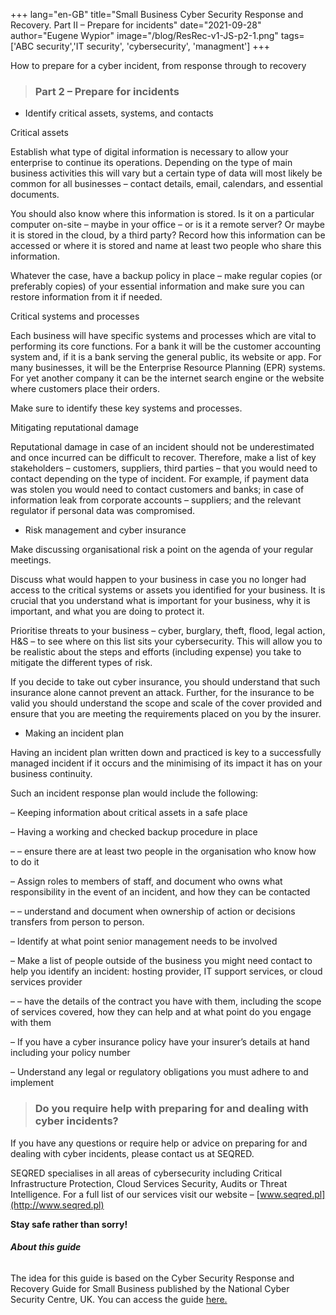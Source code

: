 +++
lang="en-GB"
title="Small Business Cyber Security Response and Recovery. Part II – Prepare for incidents"
date="2021-09-28"
author="Eugene Wypior"
image="/blog/ResRec-v1-JS-p2-1.png"
tags=['ABC security','IT security', 'cybersecurity', 'managment']
+++

How to prepare for a cyber incident, from response through to recovery

> ### Part 2 – Prepare for incidents  

*   Identify critical assets, systems, and contacts

Critical assets

Establish what type of digital information is necessary to allow your enterprise to continue its operations. Depending on the type of main business activities this will vary but a certain type of data will most likely be common for all businesses – contact details, email, calendars, and essential documents.

You should also know where this information is stored. Is it on a particular computer on-site – maybe in your office – or is it a remote server? Or maybe it is stored in the cloud, by a third party? Record how this information can be accessed or where it is stored and name at least two people who share this information.

Whatever the case, have a backup policy in place – make regular copies (or preferably copies) of your essential information and make sure you can restore information from it if needed.

Critical systems and processes 

Each business will have specific systems and processes which are vital to performing its core functions. For a bank it will be the customer accounting system and, if it is a bank serving the general public, its website or app. For many businesses, it will be the Enterprise Resource Planning (EPR) systems. For yet another company it can be the internet search engine or the website where customers place their orders.

Make sure to identify these key systems and processes.

Mitigating reputational damage

Reputational damage in case of an incident should not be underestimated and once incurred can be difficult to recover. Therefore, make a list of key stakeholders – customers, suppliers, third parties – that you would need to contact depending on the type of incident. For example, if payment data was stolen you would need to contact customers and banks; in case of information leak from corporate accounts – suppliers; and the relevant regulator if personal data was compromised.

*   Risk management and cyber insurance 

Make discussing organisational risk a point on the agenda of your regular meetings.

Discuss what would happen to your business in case you no longer had access to the critical systems or assets you identified for your business. It is crucial that you understand what is important for your business, why it is important, and what you are doing to protect it.

Prioritise threats to your business – cyber, burglary, theft, flood, legal action, H&S – to see where on this list sits your cybersecurity. This will allow you to be realistic about the steps and efforts (including expense) you take to mitigate the different types of risk.

If you decide to take out cyber insurance, you should understand that such insurance alone cannot prevent an attack. Further, for the insurance to be valid you should understand the scope and scale of the cover provided and ensure that you are meeting the requirements placed on you by the insurer.

*   Making an incident plan

Having an incident plan written down and practiced is key to a successfully managed incident if it occurs and the minimising of its impact it has on your business continuity.

Such an incident response plan would include the following:

– Keeping information about critical assets in a safe place

– Having a working and checked backup procedure in place

– – ensure there are at least two people in the organisation who know how to do it

– Assign roles to members of staff, and document who owns what responsibility in the event of an incident, and how they can be contacted

– – understand and document when ownership of action or decisions transfers from person to person.

– Identify at what point senior management needs to be involved

– Make a list of people outside of the business you might need contact to help you identify an incident: hosting provider, IT support services, or cloud services provider

– – have the details of the contract you have with them, including the scope of services covered, how they can help and at what point do you engage with them

– If you have a cyber insurance policy have your insurer’s details at hand including your policy number

– Understand any legal or regulatory obligations you must adhere to and implement

> ### Do you require help with preparing for and dealing with cyber incidents?  

If you have any questions or require help or advice on preparing for and dealing with cyber incidents, please contact us at SEQRED.

SEQRED specialises in all areas of cybersecurity including Critical Infrastructure Protection, Cloud Services Security, Audits or Threat Intelligence. For a full list of our services visit our website – [www.seqred.pl](http://www.seqred.pl)

**Stay safe rather than sorry!**

###### **About this guide**

The idea for this guide is based on the Cyber Security Response and Recovery Guide for Small Business published by the National Cyber Security Centre, UK. You can access the guide [here.](https://www.ncsc.gov.uk/files/NCSC_A5%20Response%20and%20Recovery%20Guide_v3_OCT20.pdf)
